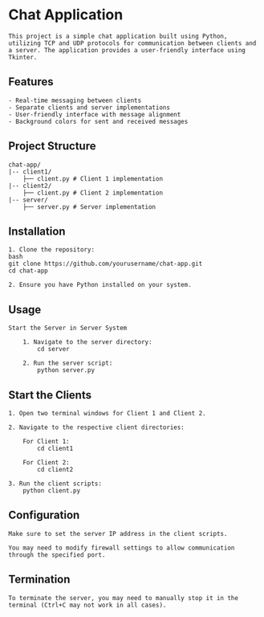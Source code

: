# Chat Application

    This project is a simple chat application built using Python, utilizing TCP and UDP protocols for communication between clients and a server. The application provides a user-friendly interface using Tkinter.

## Features

    - Real-time messaging between clients
    - Separate clients and server implementations
    - User-friendly interface with message alignment
    - Background colors for sent and received messages

## Project Structure

    chat-app/ 
    |-- client1/ 
        ├── client.py # Client 1 implementation 
    |-- client2/ 
        ├── client.py # Client 2 implementation 
    |-- server/ 
        ├── server.py # Server implementation

## Installation

    1. Clone the repository:
    bash
    git clone https://github.com/yourusername/chat-app.git
    cd chat-app

    2. Ensure you have Python installed on your system.

## Usage

    Start the Server in Server System

        1. Navigate to the server directory:
            cd server

        2. Run the server script:
            python server.py

## Start the Clients

    1. Open two terminal windows for Client 1 and Client 2.

    2. Navigate to the respective client directories:

        For Client 1:
            cd client1

        For Client 2:
            cd client2

    3. Run the client scripts:
        python client.py

## Configuration

    Make sure to set the server IP address in the client scripts.

    You may need to modify firewall settings to allow communication through the specified port.

## Termination

    To terminate the server, you may need to manually stop it in the terminal (Ctrl+C may not work in all cases).